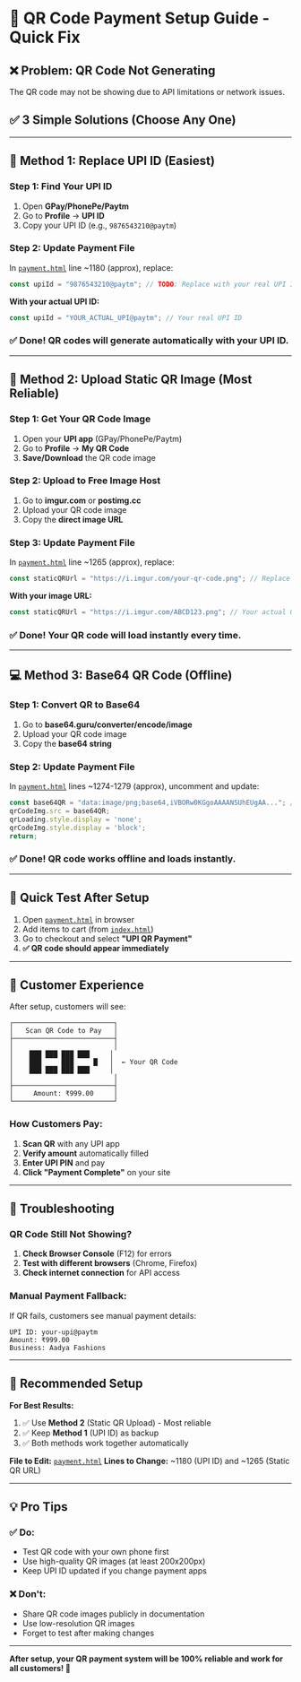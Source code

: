 # 🎯 QR Code Payment Setup Guide - Quick Fix

## ❌ Problem: QR Code Not Generating
The QR code may not be showing due to API limitations or network issues.

## ✅ **3 Simple Solutions (Choose Any One)**

---

## 🚀 **Method 1: Replace UPI ID (Easiest)**

### Step 1: Find Your UPI ID
1. Open **GPay/PhonePe/Paytm**
2. Go to **Profile** → **UPI ID** 
3. Copy your UPI ID (e.g., `9876543210@paytm`)

### Step 2: Update Payment File
In [`payment.html`](payment.html) line ~1180 (approx), replace:
```javascript
const upiId = "9876543210@paytm"; // TODO: Replace with your real UPI ID
```

**With your actual UPI ID:**
```javascript
const upiId = "YOUR_ACTUAL_UPI@paytm"; // Your real UPI ID
```

### ✅ **Done!** QR codes will generate automatically with your UPI ID.

---

## 📱 **Method 2: Upload Static QR Image (Most Reliable)**

### Step 1: Get Your QR Code Image
1. Open your **UPI app** (GPay/PhonePe/Paytm)
2. Go to **Profile** → **My QR Code** 
3. **Save/Download** the QR code image

### Step 2: Upload to Free Image Host
1. Go to **imgur.com** or **postimg.cc**
2. Upload your QR code image
3. Copy the **direct image URL**

### Step 3: Update Payment File
In [`payment.html`](payment.html) line ~1265 (approx), replace:
```javascript
const staticQRUrl = "https://i.imgur.com/your-qr-code.png"; // Replace with your actual QR code URL
```

**With your image URL:**
```javascript
const staticQRUrl = "https://i.imgur.com/ABCD123.png"; // Your actual QR image URL
```

### ✅ **Done!** Your QR code will load instantly every time.

---

## 💻 **Method 3: Base64 QR Code (Offline)**

### Step 1: Convert QR to Base64
1. Go to **base64.guru/converter/encode/image**
2. Upload your QR code image
3. Copy the **base64 string**

### Step 2: Update Payment File
In [`payment.html`](payment.html) lines ~1274-1279 (approx), uncomment and update:
```javascript
const base64QR = "data:image/png;base64,iVBORw0KGgoAAAANSUhEUgAA..."; // Your base64 encoded QR code
qrCodeImg.src = base64QR;
qrLoading.style.display = 'none';
qrCodeImg.style.display = 'block';
return;
```

### ✅ **Done!** QR code works offline and loads instantly.

---

## 🧪 **Quick Test After Setup**

1. Open [`payment.html`](payment.html) in browser
2. Add items to cart (from [`index.html`](index.html))
3. Go to checkout and select **"UPI QR Payment"**
4. **✅ QR code should appear immediately**

---

## 📱 **Customer Experience**

After setup, customers will see:
```
┌─────────────────────────┐
│   Scan QR Code to Pay   │
├─────────────────────────┤
│                         │
│    ███ ███ ███ ███     │
│    ███     ███     █   │  ← Your QR Code
│    ███ ███ ███ ███     │
│                         │
├─────────────────────────┤
│     Amount: ₹999.00     │
└─────────────────────────┘
```

### How Customers Pay:
1. **Scan QR** with any UPI app
2. **Verify amount** automatically filled
3. **Enter UPI PIN** and pay
4. **Click "Payment Complete"** on your site

---

## 🔧 **Troubleshooting**

### QR Code Still Not Showing?
1. **Check Browser Console** (F12) for errors
2. **Test with different browsers** (Chrome, Firefox)
3. **Check internet connection** for API access

### Manual Payment Fallback:
If QR fails, customers see manual payment details:
```
UPI ID: your-upi@paytm
Amount: ₹999.00
Business: Aadya Fashions
```

---

## 🎯 **Recommended Setup**

**For Best Results:**
1. ✅ Use **Method 2** (Static QR Upload) - Most reliable
2. ✅ Keep **Method 1** (UPI ID) as backup
3. ✅ Both methods work together automatically

**File to Edit:** [`payment.html`](payment.html)
**Lines to Change:** ~1180 (UPI ID) and ~1265 (Static QR URL)

---

## 💡 **Pro Tips**

### ✅ **Do:**
- Test QR code with your own phone first
- Use high-quality QR images (at least 200x200px)
- Keep UPI ID updated if you change payment apps

### ❌ **Don't:**
- Share QR code images publicly in documentation
- Use low-resolution QR images
- Forget to test after making changes

---

**After setup, your QR payment system will be 100% reliable and work for all customers! 🚀**
